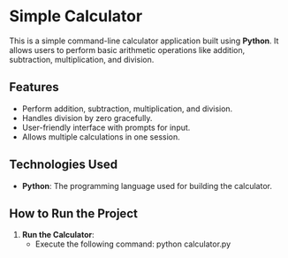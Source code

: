 # Simple Calculator

This is a simple command-line calculator application built using **Python**. It allows users to perform basic arithmetic operations like addition, subtraction, multiplication, and division.

## Features

- Perform addition, subtraction, multiplication, and division.
- Handles division by zero gracefully.
- User-friendly interface with prompts for input.
- Allows multiple calculations in one session.

## Technologies Used

- **Python**: The programming language used for building the calculator.

## How to Run the Project

1. **Run the Calculator**:
   - Execute the following command:
               python calculator.py
   
  
